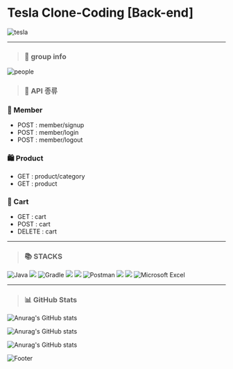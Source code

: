 # Tesla Clone-Coding [Back-end]
![tesla](https://img1.daumcdn.net/thumb/R1280x0/?scode=mtistory2&fname=https%3A%2F%2Fblog.kakaocdn.net%2Fdn%2FrbMOf%2FbtrMfNe5qtA%2F7H47AHr3D2kewHzW5LBIz0%2Fimg.png)

***

> ### 🔎 group info
![people](https://img1.daumcdn.net/thumb/R1280x0/?scode=mtistory2&fname=https%3A%2F%2Fblog.kakaocdn.net%2Fdn%2FcrbhAw%2FbtrMd6mgKvy%2FJYIOQDKscoIhJrzvv22I50%2Fimg.png)

> ### 🔗 API 종류
### 👤 Member  
- POST : member/signup
- POST : member/login
- POST : member/logout

### 🛍 Product
- GET : product/category
- GET : product

### 🛒 Cart
- GET : cart
- POST : cart
- DELETE : cart

***

> ### 📚 STACKS
![Java](https://img.shields.io/badge/java-%23ED8B00.svg?style=for-the-badge&logo=java&logoColor=white) <img src="https://img.shields.io/badge/spring-6DB33F?style=for-the-badge&logo=spring&logoColor=white"> ![Gradle](https://img.shields.io/badge/Gradle-02303A.svg?style=for-the-badge&logo=Gradle&logoColor=white) <img src="https://img.shields.io/badge/apache tomcat-F8DC75?style=for-the-badge&logo=apachetomcat&logoColor=white"> <img src="https://img.shields.io/badge/mysql-4479A1?style=for-the-badge&logo=mysql&logoColor=white"> ![Postman](https://img.shields.io/badge/Postman-FF6C37?style=for-the-badge&logo=postman&logoColor=white) <img src="https://img.shields.io/badge/github-181717?style=for-the-badge&logo=github&logoColor=white"> <img src="https://img.shields.io/badge/git-F05032?style=for-the-badge&logo=git&logoColor=white"> ![Microsoft Excel](https://img.shields.io/badge/Microsoft_Excel-217346?style=for-the-badge&logo=microsoft-excel&logoColor=white)

***

> ### 📊 GitHub Stats
![Anurag's GitHub stats](https://github-readme-stats.vercel.app/api?username=Jei-you&show_icons=true&theme=vue)

![Anurag's GitHub stats](https://github-readme-stats.vercel.app/api?username=Cho-El&show_icons=true&theme=vue)

![Anurag's GitHub stats](https://github-readme-stats.vercel.app/api?username=glooooow&show_icons=true&theme=vue) 


![Footer](https://capsule-render.vercel.app/api?type=waving&color=97DBAE&height=150&section=footer)
